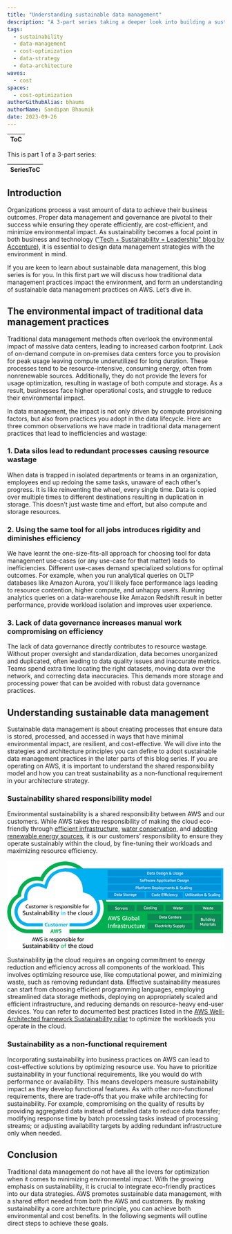 ```yaml
---
title: "Understanding sustainable data management"
description: "A 3-part series taking a deeper look into building a sustainable data management practice. This post highlights the inefficiencies caused by traditional ways of data management leading to environmental harm and explains the mental models behind adopting the practices."
tags:
  - sustainability
  - data-management
  - cost-optimization
  - data-strategy
  - data-architecture
waves:
  - cost
spaces:
  - cost-optimization
authorGithubAlias: bhaums
authorName: Sandipan Bhaumik
date: 2023-09-26
---
```

|ToC|
|---|

This is part 1 of a 3-part series:

| SeriesToC |
|-----------|

## Introduction

Organizations process a vast amount of data to achieve their business outcomes. Proper data management and governance are pivotal to their success while ensuring they operate efficiently, are cost-efficient, and minimize environmental impact. As sustainability becomes a focal point in both business and technology (["Tech + Sustainability = Leadership" blog by Accenture](https://www.accenture.com/us-en/blogs/technology-innovation/tech-sustainability-leadership)), it is essential to design data management strategies with the environment in mind.

If you are keen to learn about sustainable data management, this blog series is for you. In this first part we will discuss how traditional data management practices impact the environment, and form an understanding of sustainable data management practices on AWS. Let’s dive in.

## The environmental impact of traditional data management practices

Traditional data management methods often overlook the environmental impact of massive data centers, leading to increased carbon footprint. Lack of on-demand compute in on-premises data centers force you to provision for peak usage leaving compute underutilized for long duration. These processes tend to be resource-intensive, consuming energy, often from nonrenewable sources. Additionally, they do not provide the levers for usage optimization, resulting in wastage of both compute and storage. As a result, businesses face higher operational costs, and struggle to reduce their environmental impact.

In data management, the impact is not only driven by compute provisioning factors, but also from practices you adopt in the data lifecycle. Here are three common observations we have made in traditional data management practices that lead to inefficiencies and wastage:

### 1. Data silos lead to redundant processes causing resource wastage

When data is trapped in isolated departments or teams in an organization, employees end up redoing the same tasks, unaware of each other's progress. It is like reinventing the wheel, every single time. Data is copied over multiple times to different destinations resulting in duplication in storage. This doesn't just waste time and effort, but also compute and storage resources.

### 2. Using the same tool for all jobs introduces rigidity and diminishes efficiency

We have learnt the one-size-fits-all approach for choosing tool for data management use-cases (or any use-case for that matter) leads to inefficiencies. Different use-cases demand specialized solutions for optimal outcomes. For example, when you run analytical queries on OLTP databases like Amazon Aurora, you'll likely face performance lags leading to resource contention, higher compute, and unhappy users. Running analytics queries on a data-warehouse like Amazon Redshift result in better performance, provide workload isolation and improves user experience.

### 3. Lack of data governance increases manual work compromising on efficiency

The lack of data governance directly contributes to resource wastage. Without proper oversight and standardization, data becomes unorganized and duplicated, often leading to data quality issues and inaccurate metrics. Teams spend extra time locating the right datasets, moving data over the network, and correcting data inaccuracies. This demands more storage and processing power that can be avoided with robust data governance practices.

## Understanding sustainable data management

Sustainable data management is about creating processes that ensure data is stored, processed, and accessed in ways that have minimal environmental impact, are resilient, and cost-effective. We will dive into the strategies and architecture principles you can define to adopt sustainable data management practices in the later parts of this blog series. If you are operating on AWS, it is important to understand the shared responsibility model and how you can treat sustainability as a non-functional requirement in your architecture strategy.

### Sustainability shared responsibility model

Environmental sustainability is a shared responsibility between AWS and our customers. While AWS takes the responsibility of making the cloud eco-friendly through [efficient infrastructure](https://www.aboutamazon.eu/news/sustainability/reducing-carbon-by-moving-to-aws?sc_channel=el&sc_campaign=costwave&sc_content=sustainable-data-management-practice&sc_geo=mult&sc_country=mult&sc_outcome=acq), [water conservation](https://aws.amazon.com/local/hongkong/news/water-positive-commitment?sc_channel=el&sc_campaign=costwave&sc_content=sustainable-data-management-practice&sc_geo=mult&sc_country=mult&sc_outcome=acq), and [adopting renewable energy sources](https://www.aboutamazon.com/news/sustainability/amazon-sets-a-new-record-for-the-most-renewable-energy-purchased-in-a-single-year?sc_channel=el&sc_campaign=costwave&sc_content=sustainable-data-management-practice&sc_geo=mult&sc_country=mult&sc_outcome=acq), it is our customers’ responsibility to ensure they operate sustainably within the cloud, by fine-tuning their workloads and maximizing resource efficiency.

![sustainability is a shared responsibility between AWS and our customers](images/sustainability-shared-responsibility-model.png)

Sustainability <u>**in**</u> the cloud requires an ongoing commitment to energy reduction and efficiency across all components of the workload. This involves optimizing resource use, like computational power, and minimizing waste, such as removing redundant data. Effective sustainability measures can start from choosing efficient programming languages, employing streamlined data storage methods, deploying on appropriately scaled and efficient infrastructure, and reducing demands on resource-heavy end-user devices. You can refer to documented best practices listed in the [AWS Well-Architected framework Sustainability pillar](https://docs.aws.amazon.com/wellarchitected/latest/sustainability-pillar/sustainability-pillar.html?sc_channel=el&sc_campaign=costwave&sc_content=sustainable-data-management-practice&sc_geo=mult&sc_country=mult&sc_outcome=acq) to optimize the workloads you operate in the cloud.

### Sustainability as a non-functional requirement

Incorporating sustainability into business practices on AWS can lead to cost-effective solutions by optimizing resource use. You have to prioritize sustainability in your functional requirements, like you would do with performance or availability. This means developers measure sustainability impact as they develop functional features. As with other non-functional requirements, there are trade-offs that you make while architecting for sustainability. For example, compromising on the quality of results by providing aggregated data instead of detailed data to reduce data transfer; modifying response time by batch processing tasks instead of processing streams; or adjusting availability targets by adding redundant infrastructure only when needed.

## Conclusion

Traditional data management do not have all the levers for optimization when it comes to minimizing environmental impact. With the growing emphasis on sustainability, it is crucial to integrate eco-friendly practices into our data strategies. AWS promotes sustainable data management, with a shared effort needed from both the AWS and customers. By making sustainability a core architecture principle, you can achieve both environmental and cost benefits. In the following segments will outline direct steps to achieve these goals.
